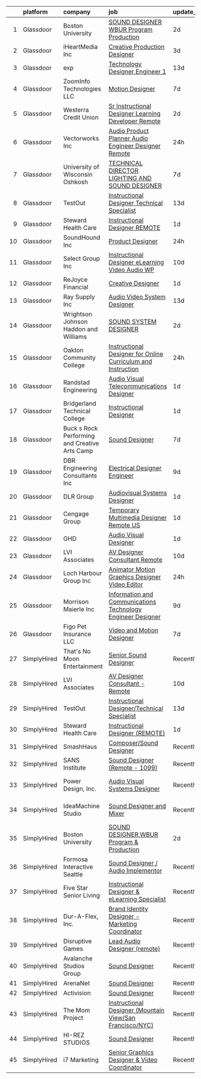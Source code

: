 

|    | platform    | company                                       | job                                                                                                                                                                                                                                                                                                                                                                                                                                                                                                                                                                                                                                                                                                                                                                                                                                                                                                                                                                                                                                               | update_time   | location             |
|---:|:------------|:----------------------------------------------|:--------------------------------------------------------------------------------------------------------------------------------------------------------------------------------------------------------------------------------------------------------------------------------------------------------------------------------------------------------------------------------------------------------------------------------------------------------------------------------------------------------------------------------------------------------------------------------------------------------------------------------------------------------------------------------------------------------------------------------------------------------------------------------------------------------------------------------------------------------------------------------------------------------------------------------------------------------------------------------------------------------------------------------------------------|:--------------|:---------------------|
|  1 | Glassdoor   | Boston University                             | [SOUND DESIGNER WBUR Program   Production](https://www.glassdoor.com/partner/jobListing.htm?pos=107&ao=1136043&s=58&guid=000001814c5ec4998c325c17e54f8cf8&src=GD_JOB_AD&t=SR&vt=w&ea=1&cs=1_1e5e1c42&cb=1654843688462&jobListingId=1007924968056&jrtk=3-0-1g565th60r0qj801-1g565th6gi6hk800-84c0475997f88b77-)                                                                                                                                                                                                                                                                                                                                                                                                                                                                                                                                                                                                                                                                                                                                    | 2d            | Boston, MA           |
|  2 | Glassdoor   | iHeartMedia  Inc                              | [Creative Production Designer](https://www.glassdoor.com/partner/jobListing.htm?pos=115&ao=1136043&s=58&guid=000001814c5ec4998c325c17e54f8cf8&src=GD_JOB_AD&t=SR&vt=w&cs=1_8f83dc86&cb=1654843688463&jobListingId=1007921252997&jrtk=3-0-1g565th60r0qj801-1g565th6gi6hk800-eeacc4e59b3d9e51-)                                                                                                                                                                                                                                                                                                                                                                                                                                                                                                                                                                                                                                                                                                                                                     | 3d            | Pennsylvania         |
|  3 | Glassdoor   | exp                                           | [Technology Designer Engineer 1](https://www.glassdoor.com/partner/jobListing.htm?pos=117&ao=1136043&s=58&guid=000001814c5ec4998c325c17e54f8cf8&src=GD_JOB_AD&t=SR&vt=w&cs=1_93e740c4&cb=1654843688463&jobListingId=1007899351384&jrtk=3-0-1g565th60r0qj801-1g565th6gi6hk800-b1f69bf9e7d62bbf-)                                                                                                                                                                                                                                                                                                                                                                                                                                                                                                                                                                                                                                                                                                                                                   | 13d           | Coral Gables, FL     |
|  4 | Glassdoor   | ZoomInfo Technologies LLC                     | [Motion Designer](https://www.glassdoor.com/partner/jobListing.htm?pos=122&ao=1136043&s=58&guid=000001814c5ec4998c325c17e54f8cf8&src=GD_JOB_AD&t=SR&vt=w&ea=1&cs=1_f43cb2ce&cb=1654843688464&jobListingId=1007913940850&jrtk=3-0-1g565th60r0qj801-1g565th6gi6hk800-59a9213266ad93f4-)                                                                                                                                                                                                                                                                                                                                                                                                                                                                                                                                                                                                                                                                                                                                                             | 7d            | Waltham, MA          |
|  5 | Glassdoor   | Westerra Credit Union                         | [Sr Instructional Designer   Learning Developer    Remote ](https://www.glassdoor.com/partner/jobListing.htm?pos=123&ao=1136043&s=58&guid=000001814c5ec4998c325c17e54f8cf8&src=GD_JOB_AD&t=SR&vt=w&ea=1&cs=1_a3d9abd4&cb=1654843688464&jobListingId=1007924870977&jrtk=3-0-1g565th60r0qj801-1g565th6gi6hk800-cf1000d9824a0b22-)                                                                                                                                                                                                                                                                                                                                                                                                                                                                                                                                                                                                                                                                                                                   | 2d            | Denver, CO           |
|  6 | Glassdoor   | Vectorworks Inc                               | [Audio Product Planner  Audio Engineer Designer  Remote ](https://www.glassdoor.com/partner/jobListing.htm?pos=126&ao=1136043&s=58&guid=000001814c5ec4998c325c17e54f8cf8&src=GD_JOB_AD&t=SR&vt=w&cs=1_bac19bfb&cb=1654843688464&jobListingId=1007930384927&jrtk=3-0-1g565th60r0qj801-1g565th6gi6hk800-88e5fa4b537c3986-)                                                                                                                                                                                                                                                                                                                                                                                                                                                                                                                                                                                                                                                                                                                          | 24h           | United States        |
|  7 | Glassdoor   | University of Wisconsin   Oshkosh             | [TECHNICAL DIRECTOR  LIGHTING AND SOUND DESIGNER](https://www.glassdoor.com/partner/jobListing.htm?pos=111&ao=1136043&s=58&guid=000001814c5ec4998c325c17e54f8cf8&src=GD_JOB_AD&t=SR&vt=w&cs=1_02f1354d&cb=1654843688463&jobListingId=1007913710734&jrtk=3-0-1g565th60r0qj801-1g565th6gi6hk800-47e557860f41eadd-)                                                                                                                                                                                                                                                                                                                                                                                                                                                                                                                                                                                                                                                                                                                                  | 7d            | Oshkosh, WI          |
|  8 | Glassdoor   | TestOut                                       | [Instructional Designer Technical Specialist](https://www.glassdoor.com/partner/jobListing.htm?pos=102&ao=1110586&s=58&guid=000001814c5ec4998c325c17e54f8cf8&src=GD_JOB_AD&t=SR&vt=w&ea=1&cs=1_d8b96577&cb=1654843688462&jobListingId=1007899156961&cpc=93AA082196C185B9&jrtk=3-0-1g565th60r0qj801-1g565th6gi6hk800-bcc2218e43bef354--6NYlbfkN0DvEm3ZFflYNZDyIfyg5N-cpxjGt5mtAUGKsixrF0JahE-ST3RHWlGLKAX8qHSrKhaO78JmdLbtjvOg6ekRbzm2HOWfCjmrgFIkNsWmRJMrtt_3-5-Iakoth1Gulzc5JmAQEowbwjV2UyZ08YxkzCbUj1FCHenoC3P3kzoRzrcuqgSZCbG8xyyPQo1f5ArWBVNlvxMlwLWyliu9yoGuzy5Qf5_t1D5BKIAF7Ne1z-exSc9EfsBXOPiMCalSvijoWeJ-v-C9XfR3UFcqpoYd6VTMoCbAKyHgX5RsoPng0mfn2rpfj0sI45aZRzzh_mabq7I1u9uCPO2zKD3P969dMVW92SFN7WE5qQOSTKi1kTbMD-JkgxShQ1i3gp4Yj01qPvBF_waDkfqVN4hJdiKWHziXN0lUTCp1jTWcSx4pfP7tRsKhxCEIxvWa9hISIA6Scs6I8GIAQOqPxysMtK8Drhqa1wBz6L1VIgJ3WJt5EphkPWTcUSR71uX4olfODsyyXxW16Qe7J3PJ0E7Eb7P0uyXXHloi4MY2Hb9dd-kaVf32wbgvHRn6bTMuO2vBjbpdyTN8wDaQdXej8v6WyLlswpAcOTfRWTZswmY%3D)                                                              | 13d           | Pleasant Grove, UT   |
|  9 | Glassdoor   | Steward Health Care                           | [Instructional Designer  REMOTE ](https://www.glassdoor.com/partner/jobListing.htm?pos=103&ao=1110586&s=58&guid=000001814c5ec4998c325c17e54f8cf8&src=GD_JOB_AD&t=SR&vt=w&ea=1&cs=1_ba77bf2d&cb=1654843688462&jobListingId=1007925932234&cpc=81AAE51C33FDE227&jrtk=3-0-1g565th60r0qj801-1g565th6gi6hk800-02597bcc53a2475b--6NYlbfkN0A4M523GJqWUlSJ3f3W0Xz5IDoEwLvoFVVSZVTfd6Xt1wPSsWadzx0aKR2eitokC40ZSkiImhFURZeJfB0Sowq9MMxSNFA7Ue8pxby-SLo-8gFKm-vUTGeErd7eNMnTCSSuyOJWOFSPq-C7wu7SwLnZAnczYjvWbDBpN6DVLikMGEeVUBspbREHwevZLRApv1X4gktlxEVvWsOACa5OxJDUkT4D_5WzYemVwMrQCm8RKX-8Hz-svAK-N2HYIwwvJjLywKdNtUAtYRgtZz8-lQusnlj7PIuwOCQ3l6F2UypkpwzQwdpTpG1sEZeN8zMvk2L5R06O-mtv1jjHhUf2YmhrE04XeA4CA06qM3GUPabnRWkMMd0o1_Czdw-gXmj7_mNzyPNiUfXFq7f9NuyFS7aknX07ymxoAfZ_6sSsF2GjNoC02ph5vr0ewuxAePtJcmwCH_DMCLeYXiRZEPAwVoL21BkrK5Xt0_afmi3-THq4xiQE6EYw-qVYylaI8JTIu0xLl4A_dNjo0NXuxcv-GwYs)                                                                                                                                                        | 1d            | Dallas, TX           |
| 10 | Glassdoor   | SoundHound Inc                                | [Product Designer](https://www.glassdoor.com/partner/jobListing.htm?pos=112&ao=1136043&s=58&guid=000001814c5ec4998c325c17e54f8cf8&src=GD_JOB_AD&t=SR&vt=w&ea=1&cs=1_b24116b3&cb=1654843688463&jobListingId=1007929512366&jrtk=3-0-1g565th60r0qj801-1g565th6gi6hk800-f232bbb2a8d4fb09-)                                                                                                                                                                                                                                                                                                                                                                                                                                                                                                                                                                                                                                                                                                                                                            | 24h           | Santa Clara, CA      |
| 11 | Glassdoor   | Select Group Inc                              | [Instructional Designer  eLearning  Video Audio    WP](https://www.glassdoor.com/partner/jobListing.htm?pos=104&ao=1110586&s=58&guid=000001814c5ec4998c325c17e54f8cf8&src=GD_JOB_AD&t=SR&vt=w&ea=1&cs=1_28363803&cb=1654843688462&jobListingId=1007903268547&cpc=95727D28359A3DAF&jrtk=3-0-1g565th60r0qj801-1g565th6gi6hk800-39581e54060a3f5e--6NYlbfkN0Bcn-ADAbRvyrq3DH3YqD1gQOSfU_zTPvvfh0XXiz3pBAa41gXbEVBKQgVaXyt5edI9xpEckj9uk8nnprzQzSH_s5FsNM5FRNr_JquSitccFFapohcJI9tnK_eWm1cT3wRTS5uG3k5LhnBQqIJNJ3OxfuJQgM2YbBrHmLYxkTY2f3hC4dan70urKy_QtYbAg9orNJyYrbVbHsFMc-_UGhrwbWKj1UQ5WwVN8HQIp4hlvGAOmQ3ZnwW3zu3SxuPUoRa-tMIyWk4MTaBQ9I5gyEh37lRyBf2NxqUJCvxXKi6TzG0xWqU1NgGxu0ZPx9D9wKEhjXDFojX4VFDf-_CJ0pM_V73nBJ6VMByIQ5MBtMLtGZDCghrFf0KgGdsZPViTTADmLFn9WNt1P4q4e78IPyuk5tnfksK8ODAxKKw1ZXmNgE8xxg2xZSfcgWZeuH6v4-YzJiBngP85Z64VQAqTRH7SmbPK1wtbKqV39D5PuzwJp7sdjqRFjFmUjlU4HPhZ4PrIAlxsF1rWKw%3D%3D)                                                                                                                                       | 10d           | White Plains, NY     |
| 12 | Glassdoor   | ReJoyce Financial                             | [Creative Designer](https://www.glassdoor.com/partner/jobListing.htm?pos=119&ao=1136043&s=58&guid=000001814c5ec4998c325c17e54f8cf8&src=GD_JOB_AD&t=SR&vt=w&ea=1&cs=1_87506268&cb=1654843688463&jobListingId=1007926479112&jrtk=3-0-1g565th60r0qj801-1g565th6gi6hk800-236922997392ca8c-)                                                                                                                                                                                                                                                                                                                                                                                                                                                                                                                                                                                                                                                                                                                                                           | 1d            | Carmel, IN           |
| 13 | Glassdoor   | Ray Supply  Inc                               | [Audio Video System Designer](https://www.glassdoor.com/partner/jobListing.htm?pos=124&ao=1136043&s=58&guid=000001814c5ec4998c325c17e54f8cf8&src=GD_JOB_AD&t=SR&vt=w&ea=1&cs=1_0c5d9dd3&cb=1654843688464&jobListingId=1007898576961&jrtk=3-0-1g565th60r0qj801-1g565th6gi6hk800-0dfc9573744c5cd8-)                                                                                                                                                                                                                                                                                                                                                                                                                                                                                                                                                                                                                                                                                                                                                 | 13d           | Glens Falls, NY      |
| 14 | Glassdoor   | Wrightson  Johnson  Haddon  and Williams      | [SOUND SYSTEM DESIGNER](https://www.glassdoor.com/partner/jobListing.htm?pos=108&ao=1136043&s=58&guid=000001814c5ec4998c325c17e54f8cf8&src=GD_JOB_AD&t=SR&vt=w&cs=1_c20ffd8f&cb=1654843688463&jobListingId=1007923645576&jrtk=3-0-1g565th60r0qj801-1g565th6gi6hk800-23e9966a73b23ae1-)                                                                                                                                                                                                                                                                                                                                                                                                                                                                                                                                                                                                                                                                                                                                                            | 2d            | Dallas, TX           |
| 15 | Glassdoor   | Oakton Community College                      | [Instructional Designer for Online Curriculum and Instruction](https://www.glassdoor.com/partner/jobListing.htm?pos=120&ao=1136043&s=58&guid=000001814c5ec4998c325c17e54f8cf8&src=GD_JOB_AD&t=SR&vt=w&cs=1_b9b3c23a&cb=1654843688463&jobListingId=1007929480700&jrtk=3-0-1g565th60r0qj801-1g565th6gi6hk800-cd577b95de694795-)                                                                                                                                                                                                                                                                                                                                                                                                                                                                                                                                                                                                                                                                                                                     | 24h           | Skokie, IL           |
| 16 | Glassdoor   | Randstad Engineering                          | [Audio Visual Telecommunications Designer](https://www.glassdoor.com/partner/jobListing.htm?pos=106&ao=1110586&s=58&guid=000001814c5ec4998c325c17e54f8cf8&src=GD_JOB_AD&t=SR&vt=w&ea=1&cs=1_7dec6b50&cb=1654843688462&jobListingId=1007926164854&cpc=6FC5BA77C9A4CD78&jrtk=3-0-1g565th60r0qj801-1g565th6gi6hk800-bf0f69d714cd2536--6NYlbfkN0BDx217eft1lC7uqItkaModCFPNh_e0lnHdKkvEJecXwu4gIqA7CFTnXnpT3oVx67286KIAz8q3AuRXZM8aSC859V6dX9iukZgmhoE4OaIlSvaYcUzJskbQcNpPAvE2ZVnaXgB5Xvk6qkrTVBY0apOrFAPHiKiK6LxYsbxOYNcOLlenmd7uLXyW9kl1elhQte9iYM4Qr5PDgkjtn2nZJHSexVAcaYYj5BS2e9CKs4yB3piZ0swzleM5KMVrKNr5uhIojRyG5dL5RMnIOFWpKAXS9LiE98djQADZa03lH8j2XwXbPn_3-nLd8WCIJXv1iiaiX63XfpkBIRPAj_fgIu9D2zvuGdnuNKrB81eq_G4xz5irllwrrcM9ekbI1_QYFmRQr9zf74fOVZLLtu1RUBBUSlw-ZFiJyjYdyNOAv9_IMq7RWnajqE2f6y2wTxy0ZT5w6tjz2rfwaxf3gLynyiWK4cQaMtTEc8Uxz5uUq6zsQyZlSGpveD_-Z53NK5VZOpw0_vK2LOQA6Ij1GBesx1tO8KKKb9c5RxSvecIEGzFPiZRv4mSg2hhJci9dVERajio9nrc1FRMbyGT3Wy_HHYiV9x2LDPWKNqvszUSC_MFhYD2yACfvb-uS3GGqerN5XfsbvjTmqlQink3oVE56nONHLs7mIXkmCR4%3D) | 1d            | Charlotte, NC        |
| 17 | Glassdoor   | Bridgerland Technical College                 | [Instructional Designer](https://www.glassdoor.com/partner/jobListing.htm?pos=116&ao=1136043&s=58&guid=000001814c5ec4998c325c17e54f8cf8&src=GD_JOB_AD&t=SR&vt=w&ea=1&cs=1_dd7c432c&cb=1654843688463&jobListingId=1007926173581&jrtk=3-0-1g565th60r0qj801-1g565th6gi6hk800-6a4299b31c4434bb-)                                                                                                                                                                                                                                                                                                                                                                                                                                                                                                                                                                                                                                                                                                                                                      | 1d            | Logan, UT            |
| 18 | Glassdoor   | Buck s Rock Performing and Creative Arts Camp | [Sound Designer](https://www.glassdoor.com/partner/jobListing.htm?pos=101&ao=1110586&s=58&guid=000001814c5ec4998c325c17e54f8cf8&src=GD_JOB_AD&t=SR&vt=w&ea=1&cs=1_28e11504&cb=1654843688462&jobListingId=1007913743299&cpc=151E51E148764572&jrtk=3-0-1g565th60r0qj801-1g565th6gi6hk800-fda9162bb6400c2a--6NYlbfkN0BdDHiSlq2TKVYTvK036ioTcRDjelCKzvFOpLFiF--0icOI5c6ey-PCyPjnyBY5c8fZcJqUYjwOeux_9Bd2q4ZWOjBYTAptUXtv0PeBCsiGVQgxmxWvOUkJfYOmXchKHjBw12etcBibk3Gx7khGP9lf2n8GTuP67MAVhzLC0Hf5LlXtMh2lLfcnS1GFmi4LSE7Fmn1a2TLqgCcUwTjDfstej7inEIHvzq0AZ7MnlzBidUIOmEIe-PRn1jfZ-nHxihdINLnUhwHQ-yN2HBR94SBqWbasxGnwAt1oEBqKCBXlAjN0T_MLHYa61inTHOVygH_5iqmjVCX7IWYjGE3trdz_Th-lYyrDKklY9u1ke4vnWz3G3215fSgi3mcFQy26rt2NK1G11F3wRuYb0BQel370n89Z3laS9rbCdEYkPE9k-zwiP6IYVzAxQ7zJzIotQg7mdebEyqrOKxgY3aU_O4DOnIUvvUSUH2mjRj0HaXJ8luwvThubYBu5lkbXtS_K_8Y%3D)                                                                                                                                                                                           | 7d            | New Milford, CT      |
| 19 | Glassdoor   | DBR Engineering Consultants  Inc              | [Electrical Designer  Engineer](https://www.glassdoor.com/partner/jobListing.htm?pos=125&ao=1136043&s=58&guid=000001814c5ec4998c325c17e54f8cf8&src=GD_JOB_AD&t=SR&vt=w&ea=1&cs=1_c0d851ed&cb=1654843688464&jobListingId=1007906003015&jrtk=3-0-1g565th60r0qj801-1g565th6gi6hk800-511f3b7a72d4ba7a-)                                                                                                                                                                                                                                                                                                                                                                                                                                                                                                                                                                                                                                                                                                                                               | 9d            | Houston, TX          |
| 20 | Glassdoor   | DLR Group                                     | [Audiovisual Systems Designer](https://www.glassdoor.com/partner/jobListing.htm?pos=118&ao=1136043&s=58&guid=000001814c5ec4998c325c17e54f8cf8&src=GD_JOB_AD&t=SR&vt=w&ea=1&cs=1_506c5288&cb=1654843688463&jobListingId=1007927665291&jrtk=3-0-1g565th60r0qj801-1g565th6gi6hk800-b1ddd4143b1dbc43-)                                                                                                                                                                                                                                                                                                                                                                                                                                                                                                                                                                                                                                                                                                                                                | 1d            | Cleveland, OH        |
| 21 | Glassdoor   | Cengage Group                                 | [Temporary Multimedia Designer   Remote   US](https://www.glassdoor.com/partner/jobListing.htm?pos=113&ao=1136043&s=58&guid=000001814c5ec4998c325c17e54f8cf8&src=GD_JOB_AD&t=SR&vt=w&cs=1_33ff0444&cb=1654843688463&jobListingId=1007927072712&jrtk=3-0-1g565th60r0qj801-1g565th6gi6hk800-2d410e12b93926ee-)                                                                                                                                                                                                                                                                                                                                                                                                                                                                                                                                                                                                                                                                                                                                      | 1d            | California           |
| 22 | Glassdoor   | GHD                                           | [Audio Visual Designer](https://www.glassdoor.com/partner/jobListing.htm?pos=110&ao=1136043&s=58&guid=000001814c5ec4998c325c17e54f8cf8&src=GD_JOB_AD&t=SR&vt=w&cs=1_2df95759&cb=1654843688463&jobListingId=1007926334808&jrtk=3-0-1g565th60r0qj801-1g565th6gi6hk800-e9f1dfbecaeb74c7-)                                                                                                                                                                                                                                                                                                                                                                                                                                                                                                                                                                                                                                                                                                                                                            | 1d            | Chantilly, VA        |
| 23 | Glassdoor   | LVI Associates                                | [AV Designer Consultant   Remote](https://www.glassdoor.com/partner/jobListing.htm?pos=105&ao=1110586&s=58&guid=000001814c5ec4998c325c17e54f8cf8&src=GD_JOB_AD&t=SR&vt=w&ea=1&cs=1_c7760b4f&cb=1654843688462&jobListingId=1007902281389&cpc=FA84DF7EA1EC2398&jrtk=3-0-1g565th60r0qj801-1g565th6gi6hk800-bdefb74de81cbfb2--6NYlbfkN0Ac1dQX5O4bM0SP6UJQV27qUKlsnOLo2dFi0v4Kq4pXXbjTLEo__hQoSrdIWdjrjGBBoHg_2x591zFCTEw8E2xuMOARvu0fPJud6JaJkbgHgsQ8ADXHssBw8Vjlwel8f65TBaDOwzbdauwr2ExdaBQy5N59saOK8_Y-1cplKefzBYv7vmCZKGOkX-vPqSGFN88u32btgwpMqSck9OEK1p2Qw-21mGmxCat5Ct0EE8JaLdnq7HEkwFCxSPwHRD1NBbcOhXzjfSxSs2YWuG1csgpQZ4ZVd_JNicYh1pLjAfWQLo7dvm_I7fscqKd9l3NLEoz7Xu-6k1NeqEXW6vsenSIhCA_FKgCH9Q43ue51upzLrcBdYNUWdqvOdm5mnA35fw-LUYTW6wM4ekQp4np_hCKr_f91JFXxlIWzYEyN6Dt4tCdaUsaEU5APtVS4BDr74453sTpV74dRpmlGKmaHAQyCPc9zUqx4eBgcCLIuUusTyTPg4pABpeACW_Hc1RaJ39B8qo7GRTgjwh6dLUgni8KM507AcJtaSt7cARbkNS4bw9-QW6y0-i4f)                                                                                                                        | 10d           | Virginia             |
| 24 | Glassdoor   | Loch Harbour Group  Inc                       | [Animator Motion Graphics Designer Video Editor](https://www.glassdoor.com/partner/jobListing.htm?pos=114&ao=1136043&s=58&guid=000001814c5ec4998c325c17e54f8cf8&src=GD_JOB_AD&t=SR&vt=w&ea=1&cs=1_089735c2&cb=1654843688463&jobListingId=1007928302098&jrtk=3-0-1g565th60r0qj801-1g565th6gi6hk800-b9e4656ec5b7bd8a-)                                                                                                                                                                                                                                                                                                                                                                                                                                                                                                                                                                                                                                                                                                                              | 24h           | Washington, DC       |
| 25 | Glassdoor   | Morrison Maierle Inc                          | [Information and Communications Technology Engineer Designer](https://www.glassdoor.com/partner/jobListing.htm?pos=121&ao=1136043&s=58&guid=000001814c5ec4998c325c17e54f8cf8&src=GD_JOB_AD&t=SR&vt=w&ea=1&cs=1_a537d33a&cb=1654843688464&jobListingId=1007907517652&jrtk=3-0-1g565th60r0qj801-1g565th6gi6hk800-d91e932d1539b555-)                                                                                                                                                                                                                                                                                                                                                                                                                                                                                                                                                                                                                                                                                                                 | 9d            | Missoula, MT         |
| 26 | Glassdoor   | Figo Pet Insurance LLC                        | [Video and Motion Designer](https://www.glassdoor.com/partner/jobListing.htm?pos=109&ao=1136043&s=58&guid=000001814c5ec4998c325c17e54f8cf8&src=GD_JOB_AD&t=SR&vt=w&cs=1_9fb7adea&cb=1654843688463&jobListingId=1007913812537&jrtk=3-0-1g565th60r0qj801-1g565th6gi6hk800-282af4d3aef0ea6e-)                                                                                                                                                                                                                                                                                                                                                                                                                                                                                                                                                                                                                                                                                                                                                        | 7d            | Remote               |
| 27 | SimplyHired | That's No Moon Entertainment                  | [Senior Sound Designer](https://www.simplyhired.com/job/HAIZITV3eJRvAwlCAtjPXxFb-x6pdgRSjiUpE-qaQOkB9WpwIm4h0Q?q=sound+designer)                                                                                                                                                                                                                                                                                                                                                                                                                                                                                                                                                                                                                                                                                                                                                                                                                                                                                                                  | Recently      | Los Angeles, CA      |
| 28 | SimplyHired | LVI Associates                                | [AV Designer Consultant - Remote](https://www.simplyhired.com/job/RSbH6aImAUB_O5BNjF4RaoNx3h6DLOmwESNxQaCHCP6bxaYbL3Tt-w?q=sound+designer)                                                                                                                                                                                                                                                                                                                                                                                                                                                                                                                                                                                                                                                                                                                                                                                                                                                                                                        | 10d           | Virginia             |
| 29 | SimplyHired | TestOut                                       | [Instructional Designer/Technical Specialist](https://www.simplyhired.com/job/e79u6N2RkHmcrF28JMdycWlbT09Mk0S9I8gVDJigwQK7Ckl5V6m6hw?q=sound+designer)                                                                                                                                                                                                                                                                                                                                                                                                                                                                                                                                                                                                                                                                                                                                                                                                                                                                                            | 13d           | Pleasant Grove, UT   |
| 30 | SimplyHired | Steward Health Care                           | [Instructional Designer (REMOTE)](https://www.simplyhired.com/job/UN0LUIeVqeSX2UQChuPH0U7XrAMinyK8tD1RciTytqcsRxDYPI6ZJQ?q=sound+designer)                                                                                                                                                                                                                                                                                                                                                                                                                                                                                                                                                                                                                                                                                                                                                                                                                                                                                                        | 1d            | Dallas, TX           |
| 31 | SimplyHired | SmashHaus                                     | [Composer/Sound Designer](https://www.simplyhired.com/job/5TV44fqNq9OE9PTw8D83ASmeufu-2onYgJ8O5l4Y0t9TzOHHgUVKrQ?q=sound+designer)                                                                                                                                                                                                                                                                                                                                                                                                                                                                                                                                                                                                                                                                                                                                                                                                                                                                                                                | Recently      | Remote               |
| 32 | SimplyHired | SANS Institute                                | [Sound Designer (Remote - 1099)](https://www.simplyhired.com/job/l5XtJmV5Za5NPAoCY67pJ8osv7Dd9cygFT5KvUQHRZZ5LCw9cI7qOA?q=sound+designer)                                                                                                                                                                                                                                                                                                                                                                                                                                                                                                                                                                                                                                                                                                                                                                                                                                                                                                         | Recently      | Bethesda, MD         |
| 33 | SimplyHired | Power Design, Inc.                            | [Audio Visual Systems Designer](https://www.simplyhired.com/job/iyyCbihReC_ex9JHZ2An0MlD1NQux37jIOdEZH6Byc7RIrBBt6KQgw?q=sound+designer)                                                                                                                                                                                                                                                                                                                                                                                                                                                                                                                                                                                                                                                                                                                                                                                                                                                                                                          | Recently      | Saint Petersburg, FL |
| 34 | SimplyHired | IdeaMachine Studio                            | [Sound Designer and Mixer](https://www.simplyhired.com/job/3_cnKWbKCzfz8K406esix9aXeGkS2iLw6vp3jwYHfDLUWBO0TV9GDQ?q=sound+designer)                                                                                                                                                                                                                                                                                                                                                                                                                                                                                                                                                                                                                                                                                                                                                                                                                                                                                                               | Recently      | San Francisco, CA    |
| 35 | SimplyHired | Boston University                             | [SOUND DESIGNER,WBUR Program & Production](https://www.simplyhired.com/job/HFB9XFv7zf8h6WCSF8etbM2WAnTmEl6u3PBx52HmJOHApdrxcT3t7g?q=sound+designer)                                                                                                                                                                                                                                                                                                                                                                                                                                                                                                                                                                                                                                                                                                                                                                                                                                                                                               | 2d            | Boston, MA           |
| 36 | SimplyHired | Formosa Interactive Seattle                   | [Sound Designer / Audio Implementor](https://www.simplyhired.com/job/vlF4rzpIgemNyADbSUoWC36FtYYh2ouWspqfTFtuxzveh07-6RCwmg?q=sound+designer)                                                                                                                                                                                                                                                                                                                                                                                                                                                                                                                                                                                                                                                                                                                                                                                                                                                                                                     | Recently      | Seattle, WA          |
| 37 | SimplyHired | Five Star Senior Living                       | [Instructional Designer & eLearning Specialist](https://www.simplyhired.com/job/oTZPL1wWK2cmOqji4vswi4vj0YGDnK7OTqW_Mj_7zFv6d-Vi6eIF7Q?q=sound+designer)                                                                                                                                                                                                                                                                                                                                                                                                                                                                                                                                                                                                                                                                                                                                                                                                                                                                                          | Recently      | Newton, MA           |
| 38 | SimplyHired | Dur-A-Flex, Inc.                              | [Brand Identity Designer - Marketing Coordinator](https://www.simplyhired.com/job/R64jRkQkz5c4uAjoUHoVIXUUGZsCSy6n0isNMLlA2kzi3aMM4c-LOw?q=sound+designer)                                                                                                                                                                                                                                                                                                                                                                                                                                                                                                                                                                                                                                                                                                                                                                                                                                                                                        | Recently      | East Hartford, CT    |
| 39 | SimplyHired | Disruptive Games                              | [Lead Audio Designer (remote)](https://www.simplyhired.com/job/OItAQoIz0sZ1esYjmLQzCu0wdJ2uB0ay-8Lc50RUEzaAUovUxHLcow?q=sound+designer)                                                                                                                                                                                                                                                                                                                                                                                                                                                                                                                                                                                                                                                                                                                                                                                                                                                                                                           | Recently      | Berkeley, CA         |
| 40 | SimplyHired | Avalanche Studios Group                       | [Sound Designer](https://www.simplyhired.com/job/lQ56dL4hE0QFlKl3bFobU4KE1n4VNMXQUExBD0jvYT0oDTVmOsXFqw?q=sound+designer)                                                                                                                                                                                                                                                                                                                                                                                                                                                                                                                                                                                                                                                                                                                                                                                                                                                                                                                         | Recently      | New York, NY         |
| 41 | SimplyHired | ArenaNet                                      | [Sound Designer](https://www.simplyhired.com/job/mZUfB9wffSKwDwiW1lhPcs1klKp_FQvpFfFSemq3qOJDttJOSIzC6g?q=sound+designer)                                                                                                                                                                                                                                                                                                                                                                                                                                                                                                                                                                                                                                                                                                                                                                                                                                                                                                                         | Recently      | Bellevue, WA         |
| 42 | SimplyHired | Activision                                    | [Sound Designer](https://www.simplyhired.com/job/i7qlcqa6pP-srEpgyNNEjRvZmW5tDc8R6vUqXUq0hP94Ee2Cl5AgeQ?q=sound+designer)                                                                                                                                                                                                                                                                                                                                                                                                                                                                                                                                                                                                                                                                                                                                                                                                                                                                                                                         | Recently      | Austin, TX           |
| 43 | SimplyHired | The Mom Project                               | [Instructional Designer (Mountain View/San Francisco/NYC)](https://www.simplyhired.com/job/jnwQaMQleU0m4EiU8NBE2qUS_TAnqzyre9rRs-y9Nl0O-_ozgrTKXw?q=sound+designer)                                                                                                                                                                                                                                                                                                                                                                                                                                                                                                                                                                                                                                                                                                                                                                                                                                                                               | Recently      | New York, NY         |
| 44 | SimplyHired | HI-REZ STUDIOS                                | [Sound Designer](https://www.simplyhired.com/job/aA6iiJRrWdcirvdZUdRNwkyou34MRKChSdF1MZ7s6_co4dP2h9voUQ?q=sound+designer)                                                                                                                                                                                                                                                                                                                                                                                                                                                                                                                                                                                                                                                                                                                                                                                                                                                                                                                         | Recently      | Remote               |
| 45 | SimplyHired | i7 Marketing                                  | [Senior Graphics Designer & Video Coordinator](https://www.simplyhired.com/job/4n3TG70GG5uWcUJLeAseo9ky15xYElw16AmoRsLP2qrV4LCVMasiEw?q=sound+designer)                                                                                                                                                                                                                                                                                                                                                                                                                                                                                                                                                                                                                                                                                                                                                                                                                                                                                           | Recently      | Remote               |